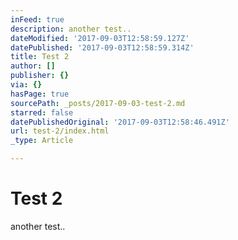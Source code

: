 ```yaml
---
inFeed: true
description: another test..
dateModified: '2017-09-03T12:58:59.127Z'
datePublished: '2017-09-03T12:58:59.314Z'
title: Test 2
author: []
publisher: {}
via: {}
hasPage: true
sourcePath: _posts/2017-09-03-test-2.md
starred: false
datePublishedOriginal: '2017-09-03T12:58:46.491Z'
url: test-2/index.html
_type: Article

---
```

# Test 2

another test..